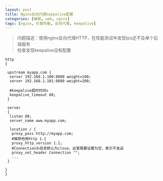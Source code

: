 ```yaml
---
layout: post
title: Nginx反向代理keepalive配置
categories: [编程, web, nginx]
tags: [nginx, 负载均衡, 反向代理, keepalive]
---
```



> 问题描述：使用nginx反向代理HTTP，在性能测试中发现tps还不及单个后端服务   
> 检查发现keepalive没有配置

```nginx
http
{
 
 upstream myapp.com {
  server 192.168.1.100:8080 weight=100;
  server 192.168.1.101:8080 weight=200;
  
  #keepalive超时时间s
  keepalive_timeout 60;
 }

 server
 {
  listen 80;
  server_name www.myapp.com;

  location / {
   proxy_pass http://myapp.com;
   #推荐他用http 1.1
   proxy_http_version 1.1;
   #Connection头信息默认为close，这里需要设置为空，表示不发送
   proxy_set_header Connection "";
   ...
 }

}
}

```
